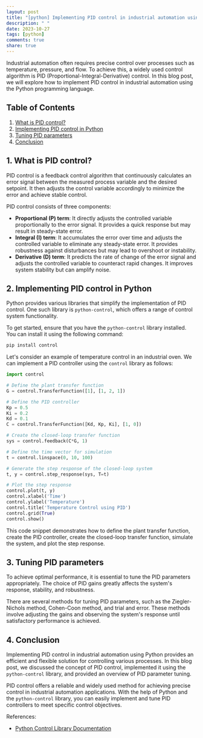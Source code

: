 ```yaml
---
layout: post
title: "[python] Implementing PID control in industrial automation using Python"
description: " "
date: 2023-10-27
tags: [python]
comments: true
share: true
---
```


Industrial automation often requires precise control over processes such as temperature, pressure, and flow. To achieve this, a widely used control algorithm is PID (Proportional-Integral-Derivative) control. In this blog post, we will explore how to implement PID control in industrial automation using the Python programming language.

## Table of Contents
1. [What is PID control?](#pid-control)
2. [Implementing PID control in Python](#python-implementation)
3. [Tuning PID parameters](#pid-tuning)
4. [Conclusion](#conclusion)

## 1. What is PID control? <a name="pid-control"></a>
PID control is a feedback control algorithm that continuously calculates an error signal between the measured process variable and the desired setpoint. It then adjusts the control variable accordingly to minimize the error and achieve stable control.

PID control consists of three components:
- **Proportional (P) term**: It directly adjusts the controlled variable proportionally to the error signal. It provides a quick response but may result in steady-state error.
- **Integral (I) term**: It accumulates the error over time and adjusts the controlled variable to eliminate any steady-state error. It provides robustness against disturbances but may lead to overshoot or instability.
- **Derivative (D) term**: It predicts the rate of change of the error signal and adjusts the controlled variable to counteract rapid changes. It improves system stability but can amplify noise.

## 2. Implementing PID control in Python <a name="python-implementation"></a>
Python provides various libraries that simplify the implementation of PID control. One such library is `python-control`, which offers a range of control system functionality.

To get started, ensure that you have the `python-control` library installed. You can install it using the following command:

```python
pip install control
```

Let's consider an example of temperature control in an industrial oven. We can implement a PID controller using the `control` library as follows:

```python
import control

# Define the plant transfer function
G = control.TransferFunction([1], [1, 2, 1])

# Define the PID controller
Kp = 0.5
Ki = 0.2
Kd = 0.1
C = control.TransferFunction([Kd, Kp, Ki], [1, 0])

# Create the closed-loop transfer function
sys = control.feedback(C*G, 1)

# Define the time vector for simulation
t = control.linspace(0, 10, 100)

# Generate the step response of the closed-loop system
t, y = control.step_response(sys, T=t)

# Plot the step response
control.plot(t, y)
control.xlabel('Time')
control.ylabel('Temperature')
control.title('Temperature Control using PID')
control.grid(True)
control.show()
```

This code snippet demonstrates how to define the plant transfer function, create the PID controller, create the closed-loop transfer function, simulate the system, and plot the step response.

## 3. Tuning PID parameters <a name="pid-tuning"></a>
To achieve optimal performance, it is essential to tune the PID parameters appropriately. The choice of PID gains greatly affects the system's response, stability, and robustness.

There are several methods for tuning PID parameters, such as the Ziegler-Nichols method, Cohen-Coon method, and trial and error. These methods involve adjusting the gains and observing the system's response until satisfactory performance is achieved.

## 4. Conclusion <a name="conclusion"></a>
Implementing PID control in industrial automation using Python provides an efficient and flexible solution for controlling various processes. In this blog post, we discussed the concept of PID control, implemented it using the `python-control` library, and provided an overview of PID parameter tuning.

PID control offers a reliable and widely used method for achieving precise control in industrial automation applications. With the help of Python and the `python-control` library, you can easily implement and tune PID controllers to meet specific control objectives.

References:
- [Python Control Library Documentation](https://python-control.readthedocs.io/en/0.9.0/index.html)